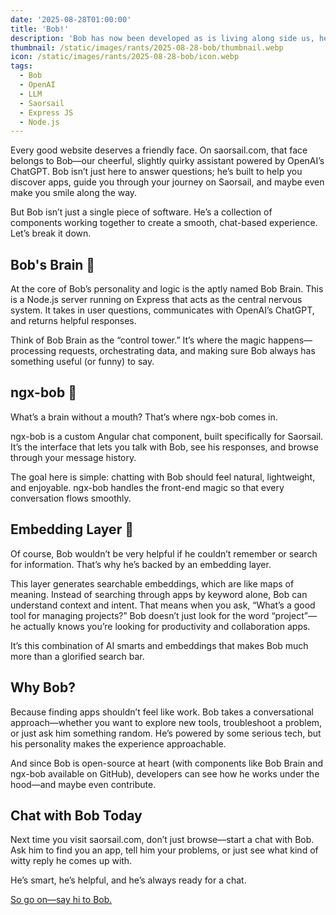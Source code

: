 ```yaml
---
date: '2025-08-28T01:00:00'
title: 'Bob!'
description: 'Bob has now been developed as is living along side us, helping Saosail users!'
thumbnail: /static/images/rants/2025-08-28-bob/thumbnail.webp
icon: /static/images/rants/2025-08-28-bob/icon.webp
tags:
  - Bob
  - OpenAI
  - LLM
  - Saorsail
  - Express JS
  - Node.js
---
```


Every good website deserves a friendly face. On saorsail.com, that face belongs to Bob—our
cheerful, slightly quirky assistant powered by OpenAI’s ChatGPT. Bob isn’t just here to answer
questions; he’s built to help you discover apps, guide you through your journey on Saorsail, and
maybe even make you smile along the way.

But Bob isn’t just a single piece of software. He’s a collection of components working together to
create a smooth, chat-based experience. Let’s break it down.

## Bob's Brain 🧠

At the core of Bob’s personality and logic is the aptly named Bob Brain. This is a Node.js server
running on Express that acts as the central nervous system. It takes in user questions,
communicates with OpenAI’s ChatGPT, and returns helpful responses.

Think of Bob Brain as the “control tower.” It’s where the magic happens—processing requests,
orchestrating data, and making sure Bob always has something useful (or funny) to say.


## ngx-bob 💬

What’s a brain without a mouth? That’s where ngx-bob comes in.

ngx-bob is a custom Angular chat component, built specifically for Saorsail. It’s the interface
that lets you talk with Bob, see his responses, and browse through your message history.

The goal here is simple: chatting with Bob should feel natural, lightweight, and enjoyable. ngx-bob
handles the front-end magic so that every conversation flows smoothly.


## Embedding Layer 🔎

Of course, Bob wouldn’t be very helpful if he couldn’t remember or search for information. That’s
why he’s backed by an embedding layer.

This layer generates searchable embeddings, which are like maps of meaning. Instead of searching
through apps by keyword alone, Bob can understand context and intent. That means when you ask,
“What’s a good tool for managing projects?” Bob doesn’t just look for the word “project”—he
actually knows you’re looking for productivity and collaboration apps.

It’s this combination of AI smarts and embeddings that makes Bob much more than a glorified search
bar.


## Why Bob?

Because finding apps shouldn’t feel like work. Bob takes a conversational approach—whether you want
to explore new tools, troubleshoot a problem, or just ask him something random. He’s powered by
some serious tech, but his personality makes the experience approachable.

And since Bob is open-source at heart (with components like Bob Brain and ngx-bob available on
GitHub), developers can see how he works under the hood—and maybe even contribute.


## Chat with Bob Today

Next time you visit saorsail.com, don’t just browse—start a chat with Bob. Ask him to find you an
app, tell him your problems, or just see what kind of witty reply he comes up with.

He’s smart, he’s helpful, and he’s always ready for a chat.

[So go on—say hi to Bob.](https://saorsail.com)
